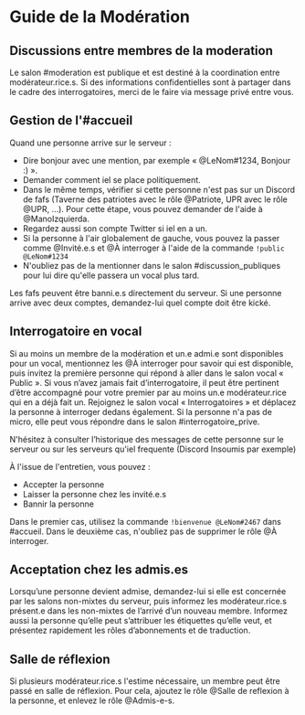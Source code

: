 # Guide de la Modération

## Discussions entre membres de la moderation
Le salon #moderation est publique et est destiné à la coordination entre modérateur.rice.s. Si des informations confidentielles sont à partager dans le cadre des interrogatoires, merci de le faire via message privé entre vous.

## Gestion de l'#accueil

Quand une personne arrive sur le serveur :
 * Dire bonjour avec une mention, par exemple « @LeNom#1234, Bonjour :) ».
 * Demander comment iel se place politiquement.
 * Dans le même temps, vérifier si cette personne n'est pas sur un Discord de fafs (Taverne des patriotes avec le rôle @Patriote, UPR avec le rôle @UPR, ...). Pour cette étape, vous pouvez demander de l'aide à @ManoIzquierda.
 * Regardez aussi son compte Twitter si iel en a un.
 * Si la personne à l'air globalement de gauche, vous pouvez la passer comme @Invité.e.s et @À interroger à l'aide de la commande ``!public @LeNom#1234``
 * N'oubliez pas de la mentionner dans le salon #discussion_publiques pour lui dire qu'elle passera un vocal plus tard.

Les fafs peuvent être banni.e.s directement du serveur.
Si une personne arrive avec deux comptes, demandez-lui quel compte doit être kické.

## Interrogatoire en vocal

Si au moins un membre de la modération et un.e admi.e sont disponibles pour un vocal, mentionnez les @À interroger pour savoir qui est disponible, puis invitez la première personne qui répond à aller dans le salon vocal « Public ».
Si vous n’avez jamais fait d’interrogatoire, il peut être pertinent d’être accompagné pour votre premier par au moins un.e modérateur.rice qui en a déjà fait un.
Rejoignez le salon vocal « Interrogatoires » et déplacez la personne à interroger dedans également. Si la personne n'a pas de micro, elle peut vous répondre dans le salon #interrogatoire_prive.

N'hésitez à consulter l’historique des messages de cette personne sur le serveur ou sur les serveurs qu'iel frequente (Discord Insoumis par exemple)

À l'issue de l'entretien, vous pouvez :
 * Accepter la personne
 * Laisser la personne chez les invité.e.s
 * Bannir la personne

Dans le premier cas, utilisez la commande ``!bienvenue @LeNom#2467`` dans #accueil.
Dans le deuxième cas, n'oubliez pas de supprimer le rôle @À interroger.

## Acceptation chez les admis.es

Lorsqu’une personne devient admise, demandez-lui si elle est concernée par les salons non-mixtes du serveur, puis informez les modérateur.rice.s présent.e dans les non-mixtes de l’arrivé d’un nouveau membre.
Informez aussi la personne qu’elle peut s’attribuer les étiquettes qu’elle veut, et présentez rapidement les rôles d’abonnements et de traduction.

## Salle de réflexion

Si plusieurs modérateur.rice.s l'estime nécessaire, un membre peut être passé en salle de réflexion. Pour cela, ajoutez le rôle @Salle de reflexion à la personne, et enlevez le rôle @Admis-e-s.
